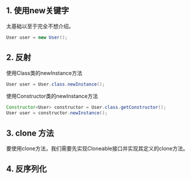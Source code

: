 ## 1. 使用new关键字
太基础以至于完全不想介绍。
```java
User user = new User();
```
## 2. 反射
使用Class类的newInstance方法
```java
User user = User.class.newInstance();
```
使用Constructor类的newInstance方法
```java
Constructor<User> constructor = User.class.getConstructor();
User user = constructor.newInstance();
```
## 3. clone 方法
要使用clone方法，我们需要先实现Cloneable接口并实现其定义的clone方法。

## 4. 反序列化